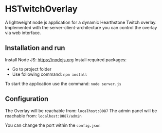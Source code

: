 # HSTwitchOverlay
A lightweight node js application for a dynamic Hearthstone Twitch overlay. 
Implemented with the server-client-architecture you can control the overlay via web interface. 

## Installation and run

Install Node JS: https://nodejs.org
Install required packages:
   * Go to project folder
   * Use following command: `npm install`

To start the application use the command: `node server.js`

## Configuration
The Overlay will be reachable from: `localhost:8087`
The admin panel will be reachable from: `localhost:8087/admin`

You can change the port within the `config.json`

